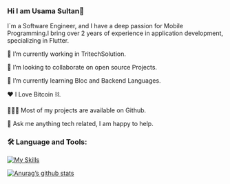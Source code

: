 ### Hi I am Usama Sultan👋
I`m a Software Engineer, and I have a deep passion for Mobile Programming.I bring over 2 years of experience in application development, specializing in Flutter.




🔭   I’m currently working in TritechSolution.

🤝   I’m looking to collaborate on open source Projects.

🌱   I’m currently learning Bloc and Backend Languages.

❤️   I Love Bitcoin ⛓.

👨🏻‍💻   Most of my projects are available on Github.

💬   Ask me anything tech related, I am happy to help.

### 🛠 Language and Tools:
[![My Skills](https://skillicons.dev/icons?i=flutter,java,git,html,css,firebase,github,nodejs,&perline=3)](https://skillicons.dev)


[![Anurag’s github stats](https://github-readme-stats.vercel.app/api?username=usamasultan2018)](https://github.com/usamasultan2018)

<!--
**usamasultan2018/usamasultan2018** is a ✨ _special_ ✨ repository because its `REA,DME.md` (this file) appears on your GitHub profile.

Here are some ideas to get you started:

